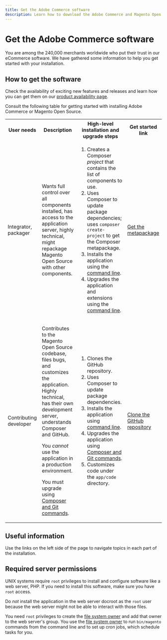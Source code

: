 ```yaml
---
title: Get the Adobe Commerce software
description: Learn how to download the Adobe Commerce and Magento Open Source software.
---
```


# Get the Adobe Commerce software

You are among the 240,000 merchants worldwide who put their trust in our eCommerce software. We have gathered some information to help you get started with your installation.

## How to get the software

Check the availability of exciting new features and releases and learn how you can get them on our [product availability page](https://devdocs.magento.com/release/availability.html).

Consult the following table for getting started with installing Adobe Commerce or Magento Open Source.

<table>
    <tbody>
        <tr>
            <th>User needs</th>
            <th>Description</th>
            <th>High-level installation and upgrade steps</th>
            <th>Get started link</th>
        </tr>
    <tr>
        <td><p>Integrator, packager</p></td>
        <td><p>Wants full control over all components installed, has access to the application server, highly technical, might repackage Magento Open Source with other components.</p>
        </td>
        <td><ol><li>Creates a Composer <em>project</em> that contains the list of components to use.</li>
            <li>Uses Composer to update package dependencies; uses <code>composer create-project</code> to get the Composer metapackage.</li>
            <li>Installs the application using the <a href="../advanced.md">command line</a>.</li>
        <li>Upgrades the application and extensions using the  <a href="../../upgrade/implementation/perform-upgrade.md">command line</a>.</li></ol></td>
        <td><p><a href="../composer.md">Get the metapackage</a></p></td>
    </tr>
    <tr>
        <td><p>Contributing developer</p></td>
        <td><p>Contributes to the Magento Open Source codebase, files bugs, and customizes the application. Highly technical, has their own development server, understands Composer and GitHub.</p>
            <p>You <em>cannot</em> use the application in a production environment.</p>
      <p>You must upgrade using <a href="../../upgrade/developer/git-installs.md">Composer and Git commands</a>.</p></td>
        <td><ol><li>Clones the GitHub repository.</li>
            <li>Uses Composer to update package dependencies.</li>
            <li>Installs the application using <a href="../advanced.md">command line</a>.</li>
            <li>Upgrades the application using <a href="../../upgrade/developer/git-installs.md">Composer and Git commands</a>.</li>
            <li>Customizes code under the <code>app/code</code> directory.</li></ol></td>
        <td><p><a href="https://developer.adobe.com/commerce/contributor/guides/install/clone-repository/">Clone the GitHub repository</a></p></td>
    </tr>
    </tbody>
</table>

## Useful information

Use the links on the left side of the page to navigate topics in each part of the installation.

## Required server permissions

UNIX systems require `root` privileges to install and configure software like a web server, PHP. If you need to install this software, make sure you have `root` access.

Do *not* install the application in the web server docroot as the `root` user because the web server might not be able to interact with those files.

You need `root` privileges to create the [file system owner](file-system/overview.md) and add that owner to the web server's group. You use the [file system owner](https://glossary.magento.com/magento-file-system-owner) to run `bin/magento` commands from the command line and to set up cron jobs, which schedule tasks for you.
